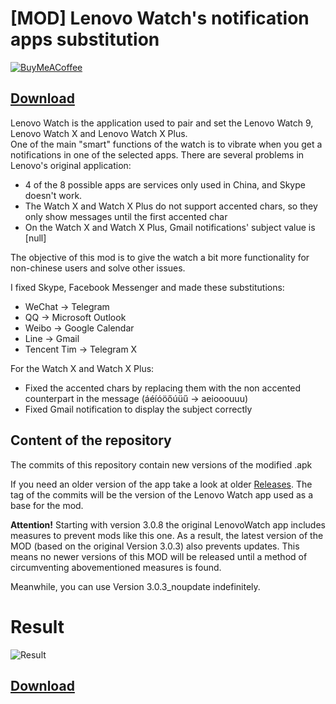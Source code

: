 # [MOD] Lenovo Watch's notification apps substitution
[![BuyMeACoffee](https://img.shields.io/badge/coffee-donate-yellow.svg?logo=buy-me-a-coffee)](https://buymeacoff.ee/erap320)

## [Download](https://github.com/ERap320/LenovoWatchMOD/archive/master.zip)
Lenovo Watch is the application used to pair and set the Lenovo Watch 9, Lenovo Watch X and Lenovo Watch X Plus.  
One of the main "smart" functions of the watch is to vibrate when you get a notifications in one of the selected apps.
There are several problems in Lenovo's original application:
- 4 of the 8 possible apps are services only used in China, and Skype doesn't work.
- The Watch X and Watch X Plus do not support accented chars, so they only show messages until the first accented char
- On the Watch X and Watch X Plus, Gmail notifications' subject value is [null]

The objective of this mod is to give the watch a bit more functionality for non-chinese users and solve other issues.

I fixed Skype, Facebook Messenger and made these substitutions:
* WeChat -> Telegram
* QQ -> Microsoft Outlook
* Weibo -> Google Calendar
* Line -> Gmail
* Tencent Tim -> Telegram X

For the Watch X and Watch X Plus:
- Fixed the accented chars by replacing them with the non accented counterpart in the message (áéíóöőúüű -> aeiooouuu)
- Fixed Gmail notification to display the subject correctly

## Content of the repository
The commits of this repository contain new versions of the modified .apk

If you need an older version of the app take a look at older [Releases](https://github.com/ERap320/LenovoWatchMOD/releases). The tag of the commits will be the version of the Lenovo Watch app used as a base for the mod.

**Attention!** Starting with version 3.0.8 the original LenovoWatch app includes measures to prevent mods like this one. As a result, the latest version of the MOD (based on the original Version 3.0.3) also prevents updates. This means no newer versions of this MOD will be released until a method of circumventing abovementioned measures is found.

Meanwhile, you can use Version 3.0.3_noupdate indefinitely.

# Result
![Result](https://i.imgur.com/NSQKVrK.jpg)

## [Download](https://github.com/ERap320/LenovoWatchMOD/archive/master.zip)
